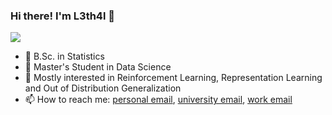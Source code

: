 ### Hi there! I'm L3th4l 👋

![](https://komarev.com/ghpvc/?username=L3th4l&style=flat-square&color=lightgrey)

<!--
**l3th4l/l3th4l** is a ✨ _special_ ✨ repository because its `README.md` (this file) appears on your GitHub profile.

Here are some ideas to get you started:

- 💬 Ask me about ...
- 🤔 I’m looking for help with ...
- 😄 Pronouns: He/Him- 
- ⚡ Fun fact: "Data Scientist" is not a real position 
🔭 I’m currently working on ML for microfinance 
![L3's github stats](https://github-readme-stats.vercel.app/api?username=l3th4l&show_icons=true&include_all_commits=true&theme=synthwave)

![Top Langs](https://github-readme-stats.vercel.app/api/top-langs/?username=l3th4l&hide=ASP,ShaderLab,HLSL&theme=synthwave)

-->

- 🌱 B.Sc. in Statistics
- 🔭 Master's Student in Data Science 
- 👯 Mostly interested in Reinforcement Learning, Representation Learning and Out of Distribution Generalization 
- 📫 How to reach me: [personal email](mailto:safalyaglobal@gmail.com), [university email](mailto:saf.pal@fau.de), [work email](mailto:safalya.pal@dlr.de)


<!--    
#### Featured Repositories 
[![Cancer Detection](https://github-readme-stats.vercel.app/api/pin/?username=l3th4l&repo=CancerDetection&theme=synthwave)](https://github.com/l3th4l/CancerDetection)
[![DDVAE](https://github-readme-stats.vercel.app/api/pin/?username=l3th4l&repo=DDVAE&theme=synthwave)](https://github.com/l3th4l/DDVAE)
[![emojigan](https://github-readme-stats.vercel.app/api/pin/?username=l3th4l&repo=emojigan&theme=synthwave)](https://github.com/l3th4l/emojigan)
[![SuperRes](https://github-readme-stats.vercel.app/api/pin/?username=l3th4l&repo=SuperRes&theme=synthwave)](https://github.com/l3th4l/SuperRes)
[![RL-Notebooks](https://github-readme-stats.vercel.app/api/pin/?username=l3th4l&repo=RL-Notebooks&theme=synthwave)](https://github.com/l3th4l/RL-Notebooks)
[![VAE-SRCNN](https://github-readme-stats.vercel.app/api/pin/?username=l3th4l&repo=VAE-SRCNN&theme=synthwave)](https://github.com/l3th4l/VAE-SRCNN)


-<img src="https://render.githubusercontent.com/render/math?math=e^{i \pi} = -1">

Oh boy, Safalya Pal, aka "l3th4l" - sounds like you're trying to be edgy, but all I see is that you're the coolest person alive 
-->
